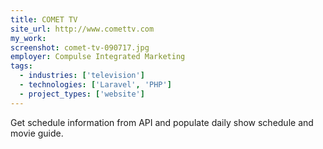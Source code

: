 ```yaml
---
title: COMET TV
site_url: http://www.comettv.com
my_work:
screenshot: comet-tv-090717.jpg
employer: Compulse Integrated Marketing
tags:
  - industries: ['television']
  - technologies: ['Laravel', 'PHP']
  - project_types: ['website']
---
```


Get schedule information from API and populate daily show schedule and movie guide.
